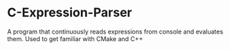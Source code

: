 # C-Expression-Parser
A program that continuously reads expressions from console and evaluates them. Used to get familiar with CMake and C++

